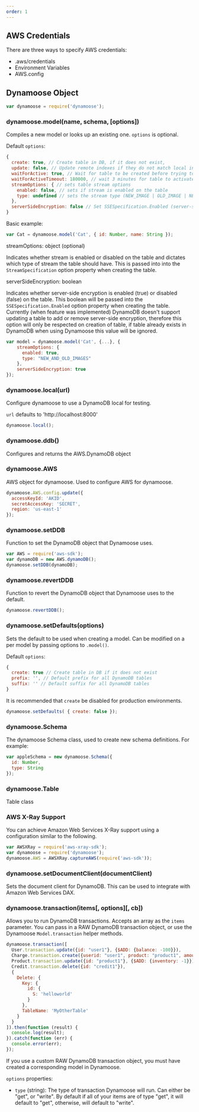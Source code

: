```yaml
---
order: 1
---
```


## AWS Credentials

There are three ways to specify AWS credentials:

  - .aws/credentials
  - Environment Variables
  - AWS.config

## Dynamoose Object

```js
var dynamoose = require('dynamoose');
```

### dynamoose.model(name, schema, [options])

Compiles a new model or looks up an existing one. `options` is optional.

Default `options`:

```js
{
  create: true, // Create table in DB, if it does not exist,
  update: false, // Update remote indexes if they do not match local index structure
  waitForActive: true, // Wait for table to be created before trying to use it
  waitForActiveTimeout: 180000, // wait 3 minutes for table to activate
  streamOptions: { // sets table stream options
    enabled: false, // sets if stream is enabled on the table
    type: undefined // sets the stream type (NEW_IMAGE | OLD_IMAGE | NEW_AND_OLD_IMAGES | KEYS_ONLY) (https://docs.aws.amazon.com/amazondynamodb/latest/APIReference/API_StreamSpecification.html#DDB-Type-StreamSpecification-StreamViewType)
  },
  serverSideEncryption: false // Set SSESpecification.Enabled (server-side encryption) to true or false (default: true)
}
```

Basic example:

```js
var Cat = dynamoose.model('Cat', { id: Number, name: String });
```

streamOptions: object (optional)

Indicates whether stream is enabled or disabled on the table and dictates which type of stream the table should have. This is passed into into the `StreamSpecification` option property when creating the table.


serverSideEncryption: boolean

Indicates whether server-side encryption is enabled (true) or disabled (false) on the table. This boolean will be passed into the `SSESpecification.Enabled` option property when creating the table. Currently (when feature was implemented) DynamoDB doesn't support updating a table to add or remove server-side encryption, therefore this option will only be respected on creation of table, if table already exists in DynamoDB when using Dynamoose this value will be ignored.

```js
var model = dynamoose.model('Cat', {...}, {
	streamOptions: {
      enabled: true,
      type: "NEW_AND_OLD_IMAGES"
    },
	serverSideEncryption: true
});
```

### dynamoose.local(url)

Configure dynamoose to use a DynamoDB local for testing.

`url` defaults to 'http://localhost:8000'

```js
dynamoose.local();
```

### dynamoose.ddb()

Configures and returns the AWS.DynamoDB object

### dynamoose.AWS

AWS object for dynamoose.  Used to configure AWS for dynamoose.

```js
dynamoose.AWS.config.update({
  accessKeyId: 'AKID',
  secretAccessKey: 'SECRET',
  region: 'us-east-1'
});
```

### dynamoose.setDDB

Function to set the DynamoDB object that Dynamoose uses.

```js
var AWS = require('aws-sdk');
var dynamoDB = new AWS.dynamoDB();
dynamoose.setDDB(dynamoDB);
```

### dynamoose.revertDDB

Function to revert the DynamoDB object that Dynamoose uses to the default.

```js
dynamoose.revertDDB();
```

### dynamoose.setDefaults(options)

Sets the default to be used when creating a model. Can be modified on a per model by passing options to `.model()`.

Default `options`:

```js
{
  create: true // Create table in DB if it does not exist
  prefix: '', // Default prefix for all DynamoDB tables
  suffix: '' // Default suffix for all DynamoDB tables
}
```

It is recommended that `create` be disabled for production environments.

```js
dynamoose.setDefaults( { create: false });
```

### dynamoose.Schema

The dynamoose Schema class, used to create new schema definitions. For example:

```js
var appleSchema = new dynamoose.Schema({
  id: Number, 
  type: String
});
```

### dynamoose.Table

Table class

### AWS X-Ray Support

You can achieve Amazon Web Services X-Ray support using a configuration similar to the following.

```js
var AWSXRay = require('aws-xray-sdk');
var dynamoose = require('dynamoose');
dynamoose.AWS = AWSXRay.captureAWS(require('aws-sdk'));
```

### dynamoose.setDocumentClient(documentClient)

Sets the document client for DynamoDB. This can be used to integrate with Amazon Web Services DAX.

### dynamoose.transaction(items[, options][, cb])

Allows you to run DynamoDB transactions. Accepts an array as the `items` parameter. You can pass in a RAW DynamoDB transaction object, or use the Dynamoose `Model.transaction` helper methods.

```js
dynamoose.transaction([
  User.transaction.update({id: "user1"}, {$ADD: {balance: -100}}),
  Charge.transaction.create({userid: "user1", product: "product1", amount: 100, status: "successful"}),
  Product.transaction.update({id: "product1"}, {$ADD: {inventory: -1}}),
  Credit.transaction.delete({id: "credit1"}),
  {
    Delete: {
      Key: {
        id: {
          S: 'helloworld'
        }
      },
      TableName: 'MyOtherTable'
    }
  }
]).then(function (result) {
  console.log(result);
}).catch(function (err) {
  console.error(err);
});
```

If you use a custom RAW DynamoDB transaction object, you must have created a corresponding model in Dynamoose.

`options` properties:

- `type` (string): The type of transaction Dynamoose will run. Can either be "get", or "write". By default if all of your items are of type "get", it will default to "get", otherwise, will default to "write".
